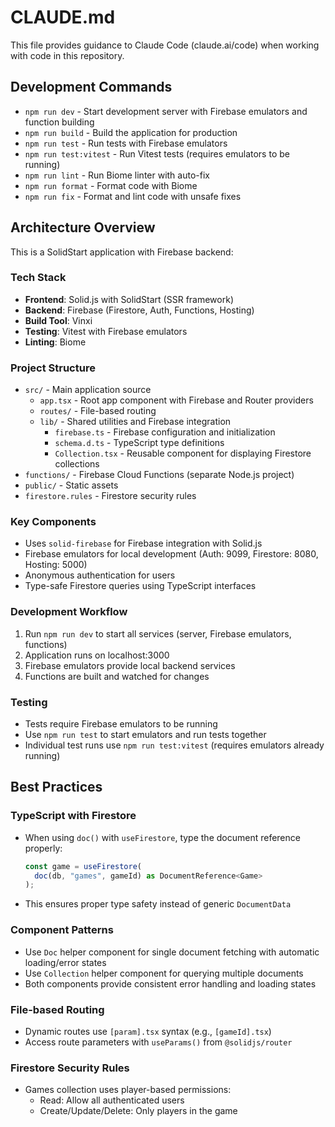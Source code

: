# CLAUDE.md

This file provides guidance to Claude Code (claude.ai/code) when working with code in this repository.

## Development Commands

- `npm run dev` - Start development server with Firebase emulators and function building
- `npm run build` - Build the application for production
- `npm run test` - Run tests with Firebase emulators
- `npm run test:vitest` - Run Vitest tests (requires emulators to be running)
- `npm run lint` - Run Biome linter with auto-fix
- `npm run format` - Format code with Biome
- `npm run fix` - Format and lint code with unsafe fixes

## Architecture Overview

This is a SolidStart application with Firebase backend:

### Tech Stack

- **Frontend**: Solid.js with SolidStart (SSR framework)
- **Backend**: Firebase (Firestore, Auth, Functions, Hosting)
- **Build Tool**: Vinxi
- **Testing**: Vitest with Firebase emulators
- **Linting**: Biome

### Project Structure

- `src/` - Main application source
  - `app.tsx` - Root app component with Firebase and Router providers
  - `routes/` - File-based routing
  - `lib/` - Shared utilities and Firebase integration
    - `firebase.ts` - Firebase configuration and initialization
    - `schema.d.ts` - TypeScript type definitions
    - `Collection.tsx` - Reusable component for displaying Firestore collections
- `functions/` - Firebase Cloud Functions (separate Node.js project)
- `public/` - Static assets
- `firestore.rules` - Firestore security rules

### Key Components

- Uses `solid-firebase` for Firebase integration with Solid.js
- Firebase emulators for local development (Auth: 9099, Firestore: 8080, Hosting: 5000)
- Anonymous authentication for users
- Type-safe Firestore queries using TypeScript interfaces

### Development Workflow

1. Run `npm run dev` to start all services (server, Firebase emulators, functions)
2. Application runs on localhost:3000
3. Firebase emulators provide local backend services
4. Functions are built and watched for changes

### Testing

- Tests require Firebase emulators to be running
- Use `npm run test` to start emulators and run tests together
- Individual test runs use `npm run test:vitest` (requires emulators already running)

## Best Practices

### TypeScript with Firestore

- When using `doc()` with `useFirestore`, type the document reference properly:
  ```typescript
  const game = useFirestore(
    doc(db, "games", gameId) as DocumentReference<Game>
  );
  ```
- This ensures proper type safety instead of generic `DocumentData`

### Component Patterns

- Use `Doc` helper component for single document fetching with automatic loading/error states
- Use `Collection` helper component for querying multiple documents
- Both components provide consistent error handling and loading states

### File-based Routing

- Dynamic routes use `[param].tsx` syntax (e.g., `[gameId].tsx`)
- Access route parameters with `useParams()` from `@solidjs/router`

### Firestore Security Rules

- Games collection uses player-based permissions:
  - Read: Allow all authenticated users
  - Create/Update/Delete: Only players in the game
